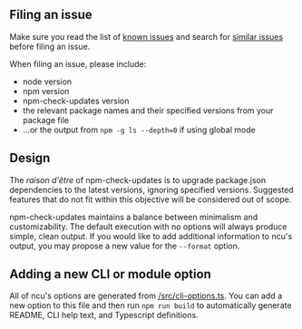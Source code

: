 ## Filing an issue

Make sure you read the list of [known issues](https://github.com/raineorshine/npm-check-updates#known-issues) and search for [similar issues](https://github.com/raineorshine/npm-check-updates/issues) before filing an issue.

When filing an issue, please include:

- node version
- npm version
- npm-check-updates version
- the relevant package names and their specified versions from your package file
- ...or the output from `npm -g ls --depth=0` if using global mode

## Design

The _raison d'être_ of npm-check-updates is to upgrade package.json dependencies to the latest versions, ignoring specified versions. Suggested features that do not fit within this objective will be considered out of scope.

npm-check-updates maintains a balance between minimalism and customizability. The default execution with no options will always produce simple, clean output. If you would like to add additional information to ncu's output, you may propose a new value for the `--format` option.

## Adding a new CLI or module option

All of ncu's options are generated from [/src/cli-options.ts](https://github.com/raineorshine/npm-check-updates/blob/main/src/cli-options.ts). You can add a new option to this file and then run `npm run build` to automatically generate README, CLI help text, and Typescript definitions.
